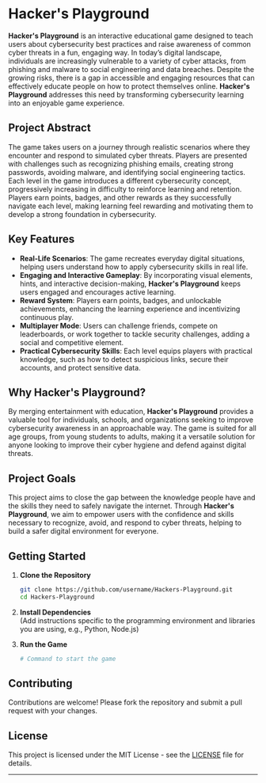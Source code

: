 
# Hacker's Playground

**Hacker's Playground** is an interactive educational game designed to teach users about cybersecurity best practices and raise awareness of common cyber threats in a fun, engaging way. In today’s digital landscape, individuals are increasingly vulnerable to a variety of cyber attacks, from phishing and malware to social engineering and data breaches. Despite the growing risks, there is a gap in accessible and engaging resources that can effectively educate people on how to protect themselves online. **Hacker's Playground** addresses this need by transforming cybersecurity learning into an enjoyable game experience.

## Project Abstract

The game takes users on a journey through realistic scenarios where they encounter and respond to simulated cyber threats. Players are presented with challenges such as recognizing phishing emails, creating strong passwords, avoiding malware, and identifying social engineering tactics. Each level in the game introduces a different cybersecurity concept, progressively increasing in difficulty to reinforce learning and retention. Players earn points, badges, and other rewards as they successfully navigate each level, making learning feel rewarding and motivating them to develop a strong foundation in cybersecurity.

## Key Features

- **Real-Life Scenarios**: The game recreates everyday digital situations, helping users understand how to apply cybersecurity skills in real life.
- **Engaging and Interactive Gameplay**: By incorporating visual elements, hints, and interactive decision-making, **Hacker's Playground** keeps users engaged and encourages active learning.
- **Reward System**: Players earn points, badges, and unlockable achievements, enhancing the learning experience and incentivizing continuous play.
- **Multiplayer Mode**: Users can challenge friends, compete on leaderboards, or work together to tackle security challenges, adding a social and competitive element.
- **Practical Cybersecurity Skills**: Each level equips players with practical knowledge, such as how to detect suspicious links, secure their accounts, and protect sensitive data.

## Why Hacker's Playground?

By merging entertainment with education, **Hacker's Playground** provides a valuable tool for individuals, schools, and organizations seeking to improve cybersecurity awareness in an approachable way. The game is suited for all age groups, from young students to adults, making it a versatile solution for anyone looking to improve their cyber hygiene and defend against digital threats.

## Project Goals

This project aims to close the gap between the knowledge people have and the skills they need to safely navigate the internet. Through **Hacker's Playground**, we aim to empower users with the confidence and skills necessary to recognize, avoid, and respond to cyber threats, helping to build a safer digital environment for everyone.

## Getting Started

1. **Clone the Repository**  
   ```bash
   git clone https://github.com/username/Hackers-Playground.git
   cd Hackers-Playground
   ```

2. **Install Dependencies**  
   (Add instructions specific to the programming environment and libraries you are using, e.g., Python, Node.js)

3. **Run the Game**  
   ```bash
   # Command to start the game
   ```

## Contributing

Contributions are welcome! Please fork the repository and submit a pull request with your changes.

## License

This project is licensed under the MIT License - see the [LICENSE](LICENSE) file for details.

---


